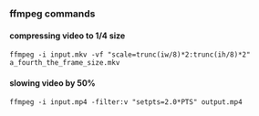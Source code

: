 ### ffmpeg commands
#### compressing video to 1/4 size
`ffmpeg -i input.mkv -vf "scale=trunc(iw/8)*2:trunc(ih/8)*2" a_fourth_the_frame_size.mkv`

#### slowing video by 50%
`ffmpeg -i input.mp4 -filter:v "setpts=2.0*PTS" output.mp4`